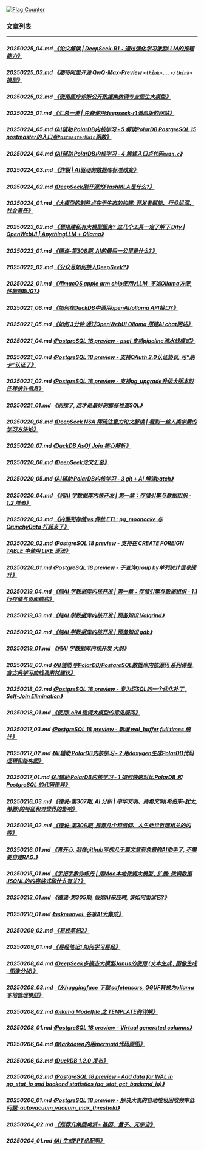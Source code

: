 <a rel="nofollow" href="http://info.flagcounter.com/h9V1"  ><img src="http://s03.flagcounter.com/count/h9V1/bg_FFFFFF/txt_000000/border_CCCCCC/columns_2/maxflags_12/viewers_0/labels_0/pageviews_0/flags_0/"  alt="Flag Counter"  border="0"  ></a>  
  
### 文章列表  
----  
##### 20250225_04.md   [《论文解读 | DeepSeek-R1：通过强化学习激励LLM的推理能力》](20250225_04.md)  
##### 20250225_03.md   [《期待阿里开源 QwQ-Max-Preview `<think>...</think>` 模型》](20250225_03.md)  
##### 20250225_02.md   [《使用医疗诊断公开数据集微调专业医生大模型》](20250225_02.md)  
##### 20250225_01.md   [《汇总一波 | 免费使用deepseek-r1满血版的网站》](20250225_01.md)  
##### 20250224_05.md   [《AI辅助 PolarDB内核学习 - 5 解读PolarDB PostgreSQL 15 postmaster的入口点`PostmasterMain`函数》](20250224_05.md)  
##### 20250224_04.md   [《AI辅助 PolarDB内核学习 - 4 解读入口点代码`main.c`》](20250224_04.md)  
##### 20250224_03.md   [《炸裂 | AI驱动的数据库标准政变》](20250224_03.md)  
##### 20250224_02.md   [《DeepSeek刚开源的FlashMLA是什么?》](20250224_02.md)  
##### 20250224_01.md   [《大模型的制胜点在于生态的构建: 开发者赋能、行业纵深、社会责任》](20250224_01.md)  
##### 20250223_02.md   [《想搭建私有大模型服务? 这几个工具一定了解下 Dify | OpenWebUI | AnythingLLM + Ollama》](20250223_02.md)  
##### 20250223_01.md   [《德说-第308期, AI的最后一公里是什么?》](20250223_01.md)  
##### 20250222_02.md   [《公众号如何接入DeepSeek?》](20250222_02.md)  
##### 20250222_01.md   [《用macOS apple arm chip使用vLLM, 不如Ollama方便, 性能有BUG?》](20250222_01.md)  
##### 20250221_06.md   [《如何在DuckDB中调用openAI/ollama API接口?》](20250221_06.md)  
##### 20250221_05.md   [《如何 3分钟 通过OpenWebUI Ollama 搭建AI chat网站》](20250221_05.md)  
##### 20250221_04.md   [《PostgreSQL 18 preview - psql 支持pipeline流水线模式》](20250221_04.md)  
##### 20250221_03.md   [《PostgreSQL 18 preview - 支持OAuth 2.0认证协议, 可“刷卡”认证了》](20250221_03.md)  
##### 20250221_02.md   [《PostgreSQL 18 preview - 支持pg_upgrade升级大版本时迁移统计信息》](20250221_02.md)  
##### 20250221_01.md   [《别找了, 这才是最好的膨胀检查SQL》](20250221_01.md)  
##### 20250220_08.md   [《DeepSeek NSA 稀疏注意力论文解读 | 看到一丝人类学霸的学习方法论》](20250220_08.md)  
##### 20250220_07.md   [《DuckDB AsOf Join 核心解析》](20250220_07.md)  
##### 20250220_06.md   [《DeepSeek论文汇总》](20250220_06.md)  
##### 20250220_05.md   [《AI辅助 PolarDB内核学习 - 3 git + AI 解读patch》](20250220_05.md)  
##### 20250220_04.md   [《纯AI 学数据库内核开发 | 第一章：存储引擎与数据组织 - 1.2 堆表》](20250220_04.md)  
##### 20250220_03.md   [《内置列存储 vs 传统 ETL: pg_mooncake 与 CrunchyData 打起来了》](20250220_03.md)  
##### 20250220_02.md   [《PostgreSQL 18 preview - 支持在 CREATE FOREIGN TABLE 中使用 LIKE 语法》](20250220_02.md)  
##### 20250220_01.md   [《PostgreSQL 18 preview - 子查询group by单列统计信息提升》](20250220_01.md)  
##### 20250219_04.md   [《纯AI 学数据库内核开发 | 第一章：存储引擎与数据组织 - 1.1 行存储与页面结构》](20250219_04.md)  
##### 20250219_03.md   [《纯AI 学数据库内核开发 | 预备知识 Valgrind》](20250219_03.md)  
##### 20250219_02.md   [《纯AI 学数据库内核开发 | 预备知识 gdb》](20250219_02.md)  
##### 20250219_01.md   [《纯AI 学数据库内核开发 大纲》](20250219_01.md)  
##### 20250218_03.md   [《AI辅助 学PolarDB/PostgreSQL数据库内核源码 系列课程, 含古典学习曲线及素材建议》](20250218_03.md)  
##### 20250218_02.md   [《PostgreSQL 18 preview - 专为烂SQL的一个优化补丁 , Self-Join Elimination》](20250218_02.md)  
##### 20250218_01.md   [《使用LoRA微调大模型的常见疑问》](20250218_01.md)  
##### 20250217_03.md   [《PostgreSQL 18 preview - 新增 wal_buffer full times 统计》](20250217_03.md)  
##### 20250217_02.md   [《AI辅助 PolarDB内核学习 - 2 用doxygen生成PolarDB代码逻辑和结构图》](20250217_02.md)  
##### 20250217_01.md   [《AI辅助 PolarDB内核学习 - 1 如何快速对比 PolarDB 和 PostgreSQL 的代码差异》](20250217_01.md)  
##### 20250216_03.md   [《德说-第307期, AI 分析 | 中华文明、两希文明(希伯来-犹太,希腊)的特征和对世界的影响》](20250216_03.md)  
##### 20250216_02.md   [《德说-第306期, 推荐几个和信仰、人生处世哲理相关的内容》](20250216_02.md)  
##### 20250216_01.md   [《真开心, 我在github写的几千篇文章有免费的AI助手了, 不需要自建RAG.》](20250216_01.md)  
##### 20250215_01.md   [《手把手教你炼丹 | 用Mac本地微调大模型 , 扩展: 微调数据JSONL的内容格式和什么有关?》](20250215_01.md)  
##### 20250213_01.md   [《德说-第305期, 假如AI来应聘, 该如何面试它?》](20250213_01.md)  
##### 20250210_01.md   [《askmanyai: 各家AI大集成》](20250210_01.md)  
##### 20250209_02.md   [《易经笔记2》](20250209_02.md)  
##### 20250209_01.md   [《易经笔记1 如何学习易经》](20250209_01.md)  
##### 20250208_04.md   [《DeepSeek多模态大模型Janus的使用 (文本生成 , 图像生成 , 图像分析)》](20250208_04.md)  
##### 20250208_03.md   [《从huggingface 下载 safetensors, GGUF转换为ollama本地管理模型》](20250208_03.md)  
##### 20250208_02.md   [《ollama Modelfile 之 TEMPLATE的详解》](20250208_02.md)  
##### 20250208_01.md   [《PostgreSQL 18 preview - Virtual generated columns》](20250208_01.md)  
##### 20250206_04.md   [《Markdown内用mermaid代码画图》](20250206_04.md)  
##### 20250206_03.md   [《DuckDB 1.2.0 发布》](20250206_03.md)  
##### 20250206_02.md   [《PostgreSQL 18 preview - Add data for WAL in pg_stat_io and backend statistics (pg_stat_get_backend_io)》](20250206_02.md)  
##### 20250206_01.md   [《PostgreSQL 18 preview - 解决大表的自动垃圾回收频率低问题: autovacuum_vacuum_max_threshold》](20250206_01.md)  
##### 20250204_02.md   [《推荐几集圆桌派 - 基因、量子、元宇宙》](20250204_02.md)  
##### 20250204_01.md   [《AI 生成PPT绝配啊》](20250204_01.md)  
